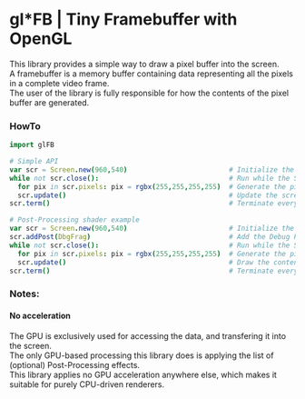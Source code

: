 # gl*FB | Tiny Framebuffer with OpenGL
This library provides a simple way to draw a pixel buffer into the screen.  
A framebuffer is a memory buffer containing data representing all the pixels in a complete video frame.  
The user of the library is fully responsible for how the contents of the pixel buffer are generated.  

### HowTo
```nim
import glFB

# Simple API
var scr = Screen.new(960,540)                         # Initialize the Screen object
while not scr.close():                                # Run while the Screen has not been marked for closing
  for pix in scr.pixels: pix = rgbx(255,255,255,255)  # Generate the pixels on the CPU
  scr.update()                                        # Update the screen contents in the GPU
scr.term()                                            # Terminate everything after
```
```nim
# Post-Processing shader example
var scr = Screen.new(960,540)                         # Initialize the Screen
scr.addPost(DbgFrag)                                  # Add the Debug Post-Processing effect to the list
while not scr.close():                                # Run while the Screen has not been marked for closing
  for pix in scr.pixels: pix = rgbx(255,255,255,255)  # Generate the pixels on the CPU
  scr.update()                                        # Draw the contents (also applies all Post-Processing shaders)
scr.term()                                            # Terminate everything after
```

### Notes:
#### No acceleration
The GPU is exclusively used for accessing the data, and transfering it into the screen.  
The only GPU-based processing this library does is applying the list of (optional) Post-Processing effects.  
This library applies no GPU acceleration anywhere else, which makes it suitable for purely CPU-driven renderers.  


